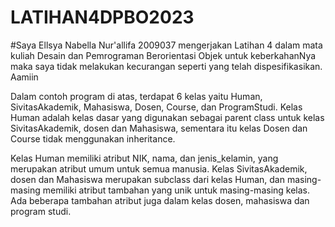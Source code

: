 # LATIHAN4DPBO2023

#Saya Ellsya Nabella Nur'allifa 2009037 mengerjakan Latihan 4 dalam mata kuliah Desain dan Pemrograman Berorientasi Objek untuk keberkahanNya maka saya tidak melakukan kecurangan seperti yang telah dispesifikasikan. Aamiin

Dalam contoh program di atas, terdapat 6 kelas yaitu Human, SivitasAkademik, Mahasiswa, Dosen, Course, dan ProgramStudi. Kelas Human adalah kelas dasar yang digunakan sebagai parent class untuk kelas SivitasAkademik, dosen dan Mahasiswa, sementara itu kelas Dosen dan Course tidak menggunakan inheritance.

Kelas Human memiliki atribut NIK, nama, dan jenis_kelamin, yang merupakan atribut umum untuk semua manusia. Kelas SivitasAkademik, dosen dan Mahasiswa merupakan subclass dari kelas Human, dan masing-masing memiliki atribut tambahan yang unik untuk masing-masing kelas.
Ada beberapa tambahan atribut juga dalam kelas dosen, mahasiswa dan program studi.


